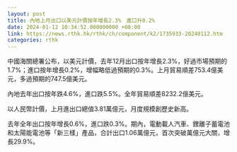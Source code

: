 ```yaml
---
layout: post
title: 內地上月出口以美元計價按年增長2.3%　進口升0.2%
date: 2024-01-12 10:34:52.000000000 +08:00
link: https://news.rthk.hk/rthk/ch/component/k2/1735933-20240112.htm
categories: rthk
---
```


中國海關總署公布，以美元計價，去年12月出口按年增長2.3%，好過市場預期的1.7%；進口按年增長0.2%，增幅略低過預期的0.3%。上月貿易順差753.4億美元，多過預期的747.5億美元。

內地去年出口按年跌4.6%，進口跌5.5%。全年貿易順差8232.2億美元。

以人民幣計價，上月進出口總值3.81萬億元，月度規模創歷史新高。

去年全年出口按年增長0.6%，進口跌0.3%。期內，電動載人汽車、鋰離子蓄電池和太陽能電池等「新三樣」產品，合計出口1.06萬億元，首次突破萬億元大關，增長29.9%。
